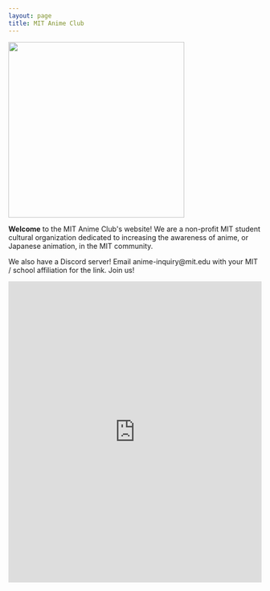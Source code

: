 ```yaml
---
layout: page
title: MIT Anime Club
---
```


<div id="smaller">
    <div class="row">
        <div class="column">
            <div id="info">
                <img src="images/splash.jpg" width='350'/>
                <br/>
                <p>
                    <strong>Welcome</strong> to the MIT Anime Club's website!
                    We are a non-profit MIT student cultural organization dedicated to
                    increasing the awareness of anime,
                    or Japanese animation,
                    in the MIT community.
                </p>
                <p>
                    We also have a Discord server! Email anime-inquiry@mit.edu with your MIT / school affiliation for the link.
                    Join us!
                </p>
            </div>
        </div>
        <div class="column">
            <div id="events">
                <iframe
                    src="https://calendar.google.com/calendar/b/1/embed?height=600&amp;wkst=2&amp;bgcolor=%23ffffff&amp;ctz=America%2FNew_York&amp;src=Z2ZqNmxxZTRyYmtlam9xMzBmYml1NnZucGdAZ3JvdXAuY2FsZW5kYXIuZ29vZ2xlLmNvbQ&amp;src=MHF2b25tZWFkNG01ZzZkOWJ2bm5pb2V1dThAZ3JvdXAuY2FsZW5kYXIuZ29vZ2xlLmNvbQ&amp;color=%234285F4&amp;color=%23F09300&amp;showNav=1&amp;showDate=1&amp;showPrint=0&amp;showCalendars=0&amp;showTz=1&amp;title=Club%20Events&amp;showTabs=0&amp;mode=AGENDA"
                    style="border-width:0" width="100%" height="600" frameborder="0" scrolling="no" title="Embedded calendar, see calendar link for full calendar"></iframe>
            </div>
        </div>
    </div>
</div>
